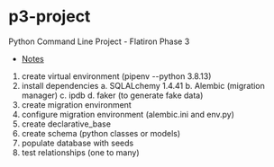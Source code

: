 # p3-project
Python Command Line Project - Flatiron Phase 3

- [Notes](./notes/notes.md)

1. create virtual environment (pipenv --python 3.8.13)
2. install dependencies
    a. SQLALchemy 1.4.41
    b. Alembic (migration manager)
    c. ipdb
    d. faker (to generate fake data)
3. create migration environment
4. configure migration environment (alembic.ini and env.py)
5. create declarative_base
6. create schema (python classes or models)
7. populate database with seeds
8. test relationships (one to many)